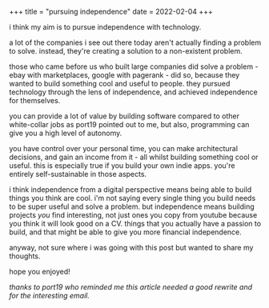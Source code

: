 +++
title = "pursuing independence"
date = 2022-02-04
+++

i think my aim is to pursue independence with technology.

a lot of the companies i see out there today aren't actually finding a problem to solve. instead, they're 
creating a solution to a non-existent problem.

those who came before us who built large companies did solve a problem - ebay with marketplaces, google with pagerank - did so,
because they wanted to build something cool and useful to people. they pursued technology through the lens of independence,
and achieved independence for themselves.

you can provide a lot of value by building software compared to other white-collar jobs as port19 pointed out to me, but also,
programming can give you a high level of autonomy.

you have control over your personal time, you can make architectural decisions, and gain an income from it - all whilst building
something cool or useful. this is especially true if you build your own indie apps. you're entirely self-sustainable in those
aspects.

i think independence from a digital perspective means being able to build things you think are cool.
i'm not saying every single thing you build needs to be super useful and solve a problem. but independence means
building projects *you* find interesting, not just ones you copy from youtube because you think it will look good on a CV.
things that you actually have a passion to build, and that might be able to give you more financial independence.

anyway, not sure where i was going with this post but wanted to share my thoughts.

hope you enjoyed!

*thanks to port19 who reminded me this article needed a good rewrite and for the interesting email.*